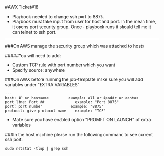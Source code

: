 #AWX Ticket#18

- Playbook needed to change ssh port to 8875. 
- Playbook must take input from user for host and port. In the mean time, it opens port security group. Once - playbook runs it should tell me it can telnet to ssh port. 

-------------------------------------------------------------------------------------------------------------

###On AWS manage the security group which was attached to hosts

#####You will need to add:
  - Custom TCP rule with port number which you want
  - Specify source: anywhere

###On AWX before running the job-template make sure you will add variables under "EXTRA VARIABLES"

```
---
host: IP or hostname         example: all or ipaddr or centos
port_line: Port ##              example: "Port 8875"
port: port number             example: "8875"
protocol: give protocol name    example: "TCP"
```

* Make sure you have enabled option "PROMPT ON LAUNCH" of extra variables

###In the host machine please run the following command to see current ssh port:
```
sudo netstat -tlnp | grep ssh
```